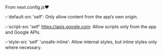 From next.config.js❤️

✅default-src 'self': Only allow content from the app’s own origin.

✅script-src 'self' https://apis.google.com: Allow scripts only from the app and Google APIs.

✅style-src 'self' 'unsafe-inline': Allow internal styles, but inline styles only where necessary.
